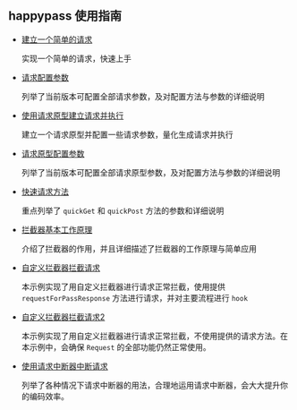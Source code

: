 ## happypass 使用指南

- [建立一个简单的请求](example1.dart)

    实现一个简单的请求，快速上手

- [请求配置参数](example2.dart)
    
    列举了当前版本可配置全部请求参数，及对配置方法与参数的详细说明
    
- [使用请求原型建立请求并执行](example3.dart)

    建立一个请求原型并配置一些请求参数，量化生成请求并执行
    
- [请求原型配置参数](example4.dart)
    
    列举了当前版本可配置全部请求原型参数，及对配置方法与参数的详细说明
    
- [快速请求方法](example5.dart)
    
    重点列举了 `quickGet` 和 `quickPost` 方法的参数和详细说明
    
- [拦截器基本工作原理](example6.dart)

    介绍了拦截器的作用，并且详细描述了拦截器的工作原理与简单应用
    
- [自定义拦截器拦截请求](example7.dart)

    本示例实现了用自定义拦截器进行请求正常拦截，使用提供 `requestForPassResponse` 方法进行请求，并对主要流程进行 `hook`
    
- [自定义拦截器拦截请求2](example8.dart)

    本示例实现了用自定义拦截器进行请求正常拦截，不使用提供的请求方法。在本示例中，会确保 `Request` 的全部功能仍然正常使用。
    
- [使用请求中断器中断请求](example9.dart) 
    
    列举了各种情况下请求中断器的用法，合理地运用请求中断器，会大大提升你的编码效率。
    
    
    